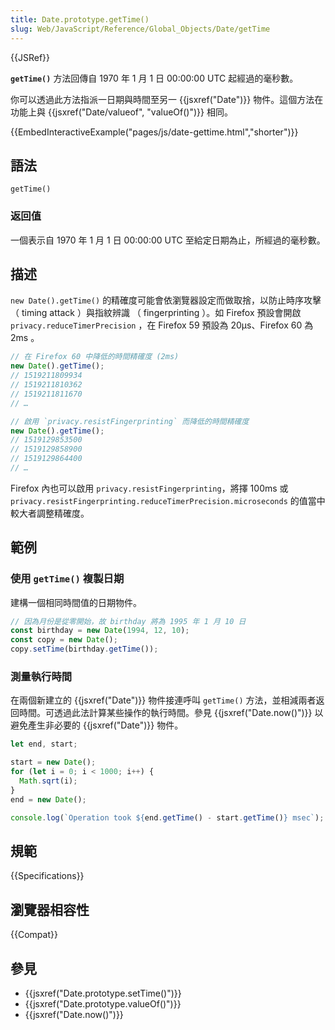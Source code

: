 ```yaml
---
title: Date.prototype.getTime()
slug: Web/JavaScript/Reference/Global_Objects/Date/getTime
---
```


{{JSRef}}

**`getTime()`** 方法回傳自 1970 年 1 月 1 日 00:00:00 UTC 起經過的毫秒數。

你可以透過此方法指派一日期與時間至另一 {{jsxref("Date")}} 物件。這個方法在功能上與 {{jsxref("Date/valueof",
  "valueOf()")}} 相同。

{{EmbedInteractiveExample("pages/js/date-gettime.html","shorter")}}

## 語法

```js-nolint
getTime()
```

### 返回值

一個表示自 1970 年 1 月 1 日 00:00:00 UTC 至給定日期為止，所經過的毫秒數。

## 描述

`new Date().getTime()` 的精確度可能會依瀏覽器設定而做取捨，以防止時序攻擊（ timing attack ）與指紋辨識 （ fingerprinting ）。如 Firefox 預設會開啟 `privacy.reduceTimerPrecision` ，在 Firefox 59 預設為 20µs、Firefox 60 為 2ms 。

```js
// 在 Firefox 60 中降低的時間精確度 (2ms) 
new Date().getTime();
// 1519211809934
// 1519211810362
// 1519211811670
// …

// 啟用 `privacy.resistFingerprinting` 而降低的時間精確度
new Date().getTime();
// 1519129853500
// 1519129858900
// 1519129864400
// …
```

Firefox 內也可以啟用 `privacy.resistFingerprinting`，將擇 100ms 或
`privacy.resistFingerprinting.reduceTimerPrecision.microseconds` 的值當中較大者調整精確度。

## 範例

### 使用 `getTime()` 複製日期

建構一個相同時間值的日期物件。

```js
// 因為月份是從零開始，故 birthday 將為 1995 年 1 月 10 日
const birthday = new Date(1994, 12, 10);
const copy = new Date();
copy.setTime(birthday.getTime());
```

### 測量執行時間

在兩個新建立的 {{jsxref("Date")}} 物件接連呼叫 `getTime()` 方法，並相減兩者返回時間。可透過此法計算某些操作的執行時間。參見 {{jsxref("Date.now()")}} 以避免產生非必要的 {{jsxref("Date")}} 物件。

```js
let end, start;

start = new Date();
for (let i = 0; i < 1000; i++) {
  Math.sqrt(i);
}
end = new Date();

console.log(`Operation took ${end.getTime() - start.getTime()} msec`);
```

## 規範

{{Specifications}}

## 瀏覽器相容性

{{Compat}}

## 參見

- {{jsxref("Date.prototype.setTime()")}}
- {{jsxref("Date.prototype.valueOf()")}}
- {{jsxref("Date.now()")}}
